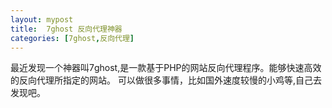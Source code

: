 ```yaml
---
layout: mypost
title:  7ghost 反向代理神器
categories: [7ghost,反向代理]
---
```

最近发现一个神器叫7ghost,是一款基于PHP的网站反向代理程序。能够快速高效的反向代理所指定的网站。
可以做很多事情，比如国外速度较慢的小鸡等,自己去发现吧。